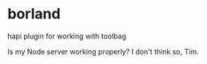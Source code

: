 # borland
hapi plugin for working with toolbag

Is my Node server working properly?
I don't think so, Tim.

